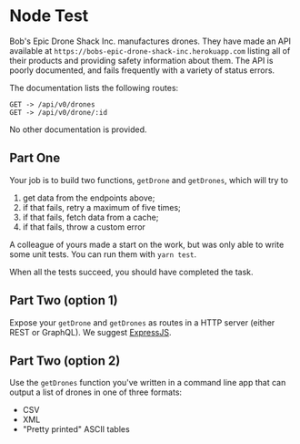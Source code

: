 # Node Test

Bob's Epic Drone Shack Inc. manufactures drones. They have made an API available at `https://bobs-epic-drone-shack-inc.herokuapp.com`
listing all of their products and providing safety information about them. The API is poorly documented, and fails
frequently with a variety of status errors.

The documentation lists the following routes:

```
GET -> /api/v0/drones
GET -> /api/v0/drone/:id
```

No other documentation is provided.

Part One
--------

Your job is to build two functions, `getDrone` and `getDrones`, which will try to

1. get data from the endpoints above;
2. if that fails, retry a maximum of five times;
3. if that fails, fetch data from a cache;
4. if that fails, throw a custom error

A colleague of yours made a start on the work, but was only able to write some unit tests. You can run them with `yarn test`.

When all the tests succeed, you should have completed the task.

Part Two (option 1)
-------------------

Expose your `getDrone` and `getDrones` as routes in a HTTP server (either REST or GraphQL). We suggest
[ExpressJS](https://expressjs.com/).

Part Two (option 2)
-------------------

Use the `getDrones` function you've written in a command line app that can output a list of drones in one of three formats:

- CSV
- XML
- "Pretty printed" ASCII tables
